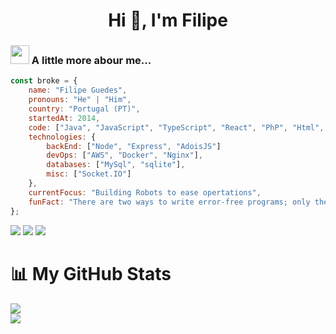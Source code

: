 <h1 align="center">Hi 👋, I'm Filipe</h1>

### <img src="https://media3.giphy.com/media/RbDKaczqWovIugyJmW/giphy.gif" width="30"> A little more abour me...

```javascript
const broke = {
    name: "Filipe Guedes",
    pronouns: "He" | "Him",
    country: "Portugal (PT)",
    startedAt: 2014,
    code: ["Java", "JavaScript", "TypeScript", "React", "PhP", "Html", "Css",, "Sass"],
    technologies: {
        backEnd: ["Node", "Express", "AdoisJS"]
        devOps: ["AWS", "Docker", "Nginx"],
        databases: ["MySql", "sqlite"],
        misc: ["Socket.IO"]
    },
    currentFocus: "Building Robots to ease opertations",
    funFact: "There are two ways to write error-free programs; only the third one works"
};
```

![](https://img.shields.io/badge/Discord-blue?style=for-the-badge&logo=discord&logoColor=white)
![](https://img.shields.io/badge/Github-gray?style=for-the-badge&logo=github&logoColor=white)
![](https://img.shields.io/badge/LINKEDIN-red?style=for-the-badge&logo=twitter&logoColor=white)


📊 My GitHub Stats
======================

![](https://github-readme-stats.vercel.app/api?username=brokebrk&show_icons=true&count_private=true&theme=dracula)  
![](https://github-readme-stats.vercel.app/api/top-langs/?username=brokebrk&layout=compact&theme=dracula)
